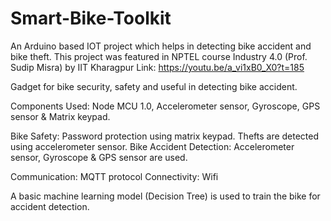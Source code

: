 # Smart-Bike-Toolkit
An Arduino based IOT project which helps in detecting bike accident and bike theft.
This project was featured in NPTEL course Industry 4.0 (Prof. Sudip Misra) by IIT Kharagpur
Link: https://youtu.be/a_vi1xB0_X0?t=185 

Gadget for bike security, safety and useful in detecting bike accident. 

Components Used:	Node MCU 1.0, Accelerometer sensor, Gyroscope, GPS sensor & Matrix keypad.

Bike Safety: 	Password protection using matrix keypad.	Thefts are detected using accelerometer sensor.
Bike Accident Detection:	Accelerometer sensor, Gyroscope & GPS sensor are used.	

Communication:	MQTT protocol
Connectivity:	Wifi

A basic machine learning model (Decision Tree) is used to train the bike for accident detection.



